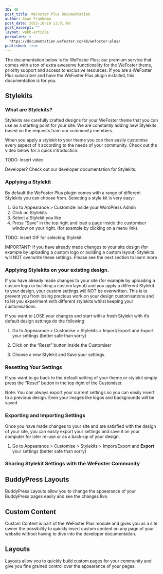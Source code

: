 ```yaml
---
ID: 40
post_title: WeFoster Plus Documentation
author: Bowe Frankema
post_date: 2015-10-10 11:01:00
post_excerpt: ""
layout: wpkb-article
permalink: >
  https://documentation.wefoster.co/kb/wefoster-plus/
published: true
---
```

The documentation below is for WeFoster Plus; our premium service that comes with a ton of extra awesome functionality for the WeFoster theme, priority support and access to exclusive resources. If you are a WeFoster Plus subscriber and have the WeFoster Plus plugin installed, this documentation is for you.

## Stylekits

### What are Stylekits?

Stylekits are carefully crafted designs for your WeFoster theme that you can use as a starting point for your site. We are constantly adding new Stylekits based on the requests from our community members.

When you apply a stylekit to your theme you can then easily customise every aspect of it according to the needs of your community. Check out the video below for a quick introduction.

TODO: Insert video

Developer? Check out our developer documentation for Stylekits.

### Applying a Stylekit

By default the WeFoster Plus plugin comes with a range of different Stylekits you can choose from. Selecting a style kit is very easy:

1.  Go to Appearance > Customize inside your WordPress Admin
2.  Click on Stylekits
3.  Select a Stylekit you like
4.  Press “Save” in the top right and load a page inside the customiser window on your right. (for example by clicking on a menu link). 

TODO: Insert GIF for selecting Stylekit.

IMPORTANT: If you have already made changes to your site design (for example by uploading a custom logo or building a custom layout) Stylekits will NOT overwrite these settings. Please see the next section to learn more

### Applying Stylekits on your existing design.

If you have already made changes to your site (for example by uploading a custom logo or building a custom layout) and you apply a different Stylekit to your design, your custom settings will NOT be overwritten. This is to prevent you from losing precious work on your design customisations and to let you experiment with different stylekits whilst keeping your customisations.

If you want to LOSE your changes and start with a fresh Stylekit with it’s default design settings do the following:

1.  Go to Appearance > Customise > Stylekits > Import/Export and Export your settings (better safe than sorry)

2.  Click on the “Reset” button inside the Customiser

3.  Choose a new Stylekit and Save your settings.

### Resetting Your Settings

If you want to go back to the default setting of your theme or stylekit simply press the “Reset” button in the top right of the Customiser.

Note: You can always export your current settings so you can easily revert to a previous design. Even your images like logos and backgrounds will be saved.

### Exporting and Importing Settings

Once you have made changes to your site and are satisfied with the design of your site, you can easily export your settings and save it on your computer for later re-use or as a back-up of your design.

1.  Go to Appearance > Customise > Stylekits > Import/Export and **Export** your settings (better safe than sorry)

### Sharing Stylekit Settings with the WeFoster Community

## BuddyPress Layouts

BuddyPress Layouts allow you to change the appearance of your BuddyPress pages easily and see the changes live.

## Custom Content

Custom Content is part of the WeFoster Plus module and gives you as a site owner the possibility to quickly insert custom content on any page of your website without having to dive into the developer documentation.

## Layouts

Layouts allow you to quickly build custom pages for your community and give you fine grained control over the appearance of your pages.
